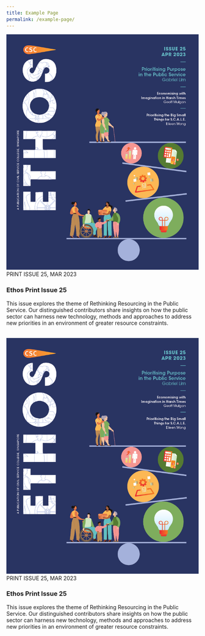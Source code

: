 ```yaml
---
title: Example Page
permalink: /example-page/
---
```

<div class="container-fluid">

	
<div class="row">
		
<div class="col-md-6">
<img src="/images/Ethos_Images/Ethos_Issue_25/ETHOS_APR2023_Cover.jpg">	
</div>
		
<div style="" class="col-md-6">
PRINT ISSUE 25, MAR 2023
<h3>Ethos Print Issue 25</h3>	
<p>This issue explores the theme of Rethinking Resourcing in the Public Service. Our distinguished contributors share insights on how the public sector can harness new technology, methods and approaches to address new priorities in an environment of greater resource constraints.</p>
</div>	

</div>
	
<br>	
	
<div class="row">
		
<div class="col-md-6">
<img src="/images/Ethos_Images/Ethos_Issue_25/ETHOS_APR2023_Cover.jpg">	
</div>
		
<div style="" class="col-md-6">
PRINT ISSUE 25, MAR 2023
<h3>Ethos Print Issue 25</h3>	
<p>This issue explores the theme of Rethinking Resourcing in the Public Service. Our distinguished contributors share insights on how the public sector can harness new technology, methods and approaches to address new priorities in an environment of greater resource constraints.</p>
</div>	

</div>	
	
	
	
	
	
	
	
	
	
	

</div>
